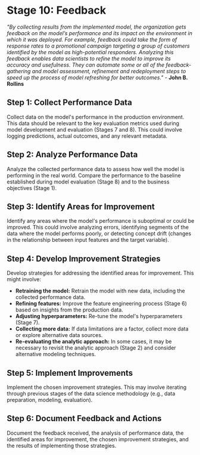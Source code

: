 # Stage 10: Feedback
_"By collecting results from the implemented model, the organization gets feedback on the model’s performance and its impact on the environment in which it was deployed. For example, feedback could take the form of response rates to a promotional campaign targeting a group of customers identified by the model as high-potential responders. Analyzing this feedback enables data scientists to refine the model to improve its accuracy and usefulness. They can automate some or all of the feedback-gathering and model assessment, refinement and redeployment steps to speed up the process of model refreshing for better outcomes."_ - **John B. Rollins**

## Step 1: Collect Performance Data
Collect data on the model's performance in the production environment. This data should be relevant to the key evaluation metrics used during model development and evaluation (Stages 7 and 8).  This could involve logging predictions, actual outcomes, and any relevant metadata.

## Step 2: Analyze Performance Data
Analyze the collected performance data to assess how well the model is performing in the real world.  Compare the performance to the baseline established during model evaluation (Stage 8) and to the business objectives (Stage 1).

## Step 3: Identify Areas for Improvement
Identify any areas where the model's performance is suboptimal or could be improved.  This could involve analyzing errors, identifying segments of the data where the model performs poorly, or detecting concept drift (changes in the relationship between input features and the target variable).

## Step 4: Develop Improvement Strategies
Develop strategies for addressing the identified areas for improvement.  This might involve:

* **Retraining the model:** Retrain the model with new data, including the collected performance data.
* **Refining features:**  Improve the feature engineering process (Stage 6) based on insights from the production data.
* **Adjusting hyperparameters:**  Re-tune the model's hyperparameters (Stage 7).
* **Collecting more data:**  If data limitations are a factor, collect more data or explore alternative data sources.
* **Re-evaluating the analytic approach:** In some cases, it may be necessary to revisit the analytic approach (Stage 2) and consider alternative modeling techniques.

## Step 5: Implement Improvements
Implement the chosen improvement strategies. This may involve iterating through previous stages of the data science methodology (e.g., data preparation, modeling, evaluation).

## Step 6: Document Feedback and Actions
Document the feedback received, the analysis of performance data, the identified areas for improvement, the chosen improvement strategies, and the results of implementing those strategies.
